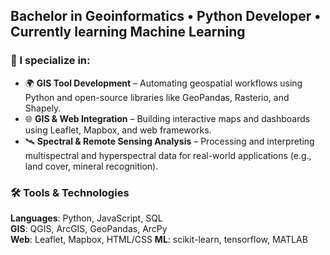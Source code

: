 ## Bachelor in Geoinformatics • Python Developer • Currently learning Machine Learning

### 🔧 I specialize in:
- 🌍 **GIS Tool Development** – Automating geospatial workflows using Python and open-source libraries like GeoPandas, Rasterio, and Shapely.
- 🌐 **GIS & Web Integration** – Building interactive maps and dashboards using Leaflet, Mapbox, and web frameworks.
- 🛰️ **Spectral & Remote Sensing Analysis** – Processing and interpreting multispectral and hyperspectral data for real-world applications (e.g., land cover, mineral recognition).

### 🛠️ Tools & Technologies

**Languages**: Python, JavaScript, SQL  
**GIS**: QGIS, ArcGIS, GeoPandas, ArcPy  
**Web**: Leaflet, Mapbox, HTML/CSS 
**ML**: scikit-learn, tensorflow, MATLAB 
